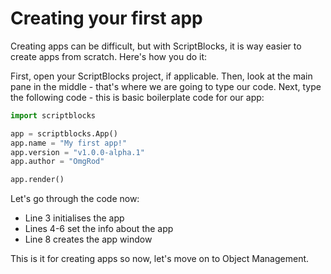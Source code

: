 # Creating your first app

Creating apps can be difficult, but with ScriptBlocks, it is way easier to create apps from scratch. Here's how you do it:

First, open your ScriptBlocks project, if applicable. Then, look at the main pane in the middle - that's where we are going to type our code. Next, type the following code - this is basic boilerplate code for our app:

```py
import scriptblocks

app = scriptblocks.App()
app.name = "My first app!"
app.version = "v1.0.0-alpha.1"
app.author = "OmgRod"

app.render()
```

Let's go through the code now:

- Line 3 initialises the app
- Lines 4-6 set the info about the app
- Line 8 creates the app window

This is it for creating apps so now, let's move on to Object Management.